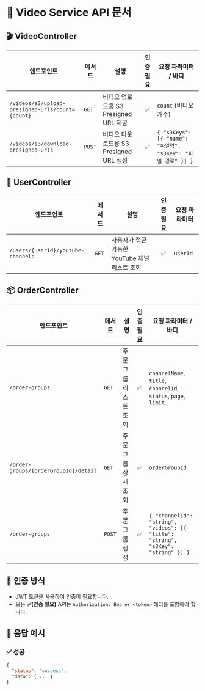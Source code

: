 # 📌 Video Service API 문서

## 🎬 VideoController
| 엔드포인트 | 메서드 | 설명 | 인증 필요 | 요청 파라미터 / 바디 |
|------------|--------|---------------------------|:--------:|----------------------------------|
| `/videos/s3/upload-presigned-urls?count={count}` | `GET` | 비디오 업로드용 S3 Presigned URL 제공 | ✅ | `count` (비디오 개수) |
| `/videos/s3/download-presigned-urls` | `POST` | 비디오 다운로드용 S3 Presigned URL 생성 | ✅ | `{ "s3Keys": [{ "name": "파일명", "s3Key": "파일 경로" }] }` |

## 👤 UserController
| 엔드포인트 | 메서드 | 설명 | 인증 필요 | 요청 파라미터 |
|------------|--------|---------------------------|:--------:|---------------|
| `/users/{userId}/youtube-channels` | `GET` | 사용자가 접근 가능한 YouTube 채널 리스트 조회 | ✅ | `userId` |

## 📦 OrderController
| 엔드포인트 | 메서드 | 설명 | 인증 필요 | 요청 파라미터 / 바디 |
|------------|--------|--------------------------------|:--------:|----------------------------------|
| `/order-groups` | `GET` | 주문 그룹 리스트 조회 | ✅ | `channelName`, `title`, `channelId`, `status`, `page`, `limit` |
| `/order-groups/{orderGroupId}/detail` | `GET` | 주문 그룹 상세 조회 | ✅ | `orderGroupId` |
| `/order-groups` | `POST` | 주문 그룹 생성 | ✅ | `{ "channelId": "string", "videos": [{ "title": "string", "s3Key": "string" }] }` |

## 📌 인증 방식
- JWT 토큰을 사용하여 인증이 필요합니다.
- 모든 **✅(인증 필요)** API는 `Authorization: Bearer <token>` 헤더를 포함해야 합니다.

## 📌 응답 예시
### ✅ 성공
```json
{
  "status": "success",
  "data": { ... }
}
